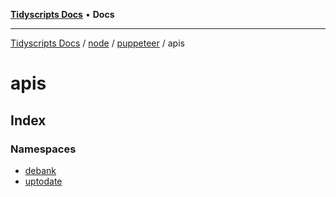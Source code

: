 [**Tidyscripts Docs**](../../../../../../README.md) • **Docs**

***

[Tidyscripts Docs](../../../../../../globals.md) / [node](../../../../README.md) / [puppeteer](../../README.md) / apis

# apis

## Index

### Namespaces

- [debank](namespaces/debank/README.md)
- [uptodate](namespaces/uptodate/README.md)
